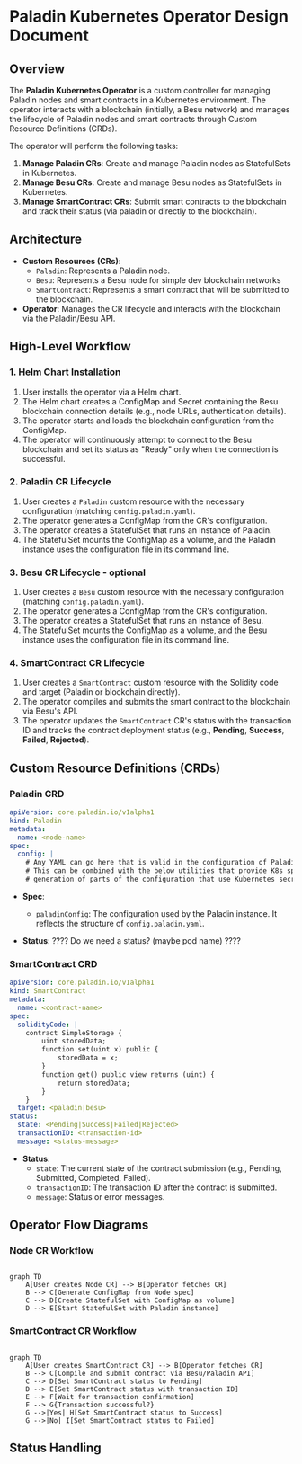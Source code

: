 # Paladin Kubernetes Operator Design Document

## Overview

The **Paladin Kubernetes Operator** is a custom controller for managing Paladin nodes and smart contracts in a Kubernetes environment. The operator interacts with a blockchain (initially, a Besu network) and manages the lifecycle of Paladin nodes and smart contracts through Custom Resource Definitions (CRDs).

The operator will perform the following tasks:
1. **Manage Paladin CRs**: Create and manage Paladin nodes as StatefulSets in Kubernetes.
2. **Manage Besu CRs**: Create and manage Besu nodes as StatefulSets in Kubernetes.
3. **Manage SmartContract CRs**: Submit smart contracts to the blockchain and track their status (via paladin or directly to the blockchain).

## Architecture

- **Custom Resources (CRs)**: 
  - `Paladin`: Represents a Paladin node.
  - `Besu`: Represents a Besu node for simple dev blockchain networks
  - `SmartContract`: Represents a smart contract that will be submitted to the blockchain.
- **Operator**: Manages the CR lifecycle and interacts with the blockchain via the Paladin/Besu API.

## High-Level Workflow

### 1. Helm Chart Installation

1. User installs the operator via a Helm chart.
2. The Helm chart creates a ConfigMap and Secret containing the Besu blockchain connection details (e.g., node URLs, authentication details).
3. The operator starts and loads the blockchain configuration from the ConfigMap.
4. The operator will continuously attempt to connect to the Besu blockchain and set its status as "Ready" only when the connection is successful.

### 2. Paladin CR Lifecycle

1. User creates a `Paladin` custom resource with the necessary configuration (matching `config.paladin.yaml`).
2. The operator generates a ConfigMap from the CR's configuration.
3. The operator creates a StatefulSet that runs an instance of Paladin.
4. The StatefulSet mounts the ConfigMap as a volume, and the Paladin instance uses the configuration file in its command line.

### 3. Besu CR Lifecycle - optional

1. User creates a `Besu` custom resource with the necessary configuration (matching `config.paladin.yaml`).
2. The operator generates a ConfigMap from the CR's configuration.
3. The operator creates a StatefulSet that runs an instance of Besu.
4. The StatefulSet mounts the ConfigMap as a volume, and the Besu instance uses the configuration file in its command line.

### 4. SmartContract CR Lifecycle

1. User creates a `SmartContract` custom resource with the Solidity code and target (Paladin or blockchain directly).
2. The operator compiles and submits the smart contract to the blockchain via Besu's API.
3. The operator updates the `SmartContract` CR's status with the transaction ID and tracks the contract deployment status (e.g., **Pending**, **Success**, **Failed**, **Rejected**).

## Custom Resource Definitions (CRDs)

### Paladin CRD

```yaml
apiVersion: core.paladin.io/v1alpha1
kind: Paladin
metadata:
  name: <node-name>
spec:
  config: |
    # Any YAML can go here that is valid in the configuration of Paladin.
    # This can be combined with the below utilities that provide K8s specific utilities for
    # generation of parts of the configuration that use Kubernetes secrets, volumes etc.
```

- **Spec**:
  - `paladinConfig`: The configuration used by the Paladin instance. It reflects the structure of `config.paladin.yaml`.
  
- **Status**:
    ???? Do we need a status? (maybe pod name) ????

### SmartContract CRD

```yaml
apiVersion: core.paladin.io/v1alpha1
kind: SmartContract
metadata:
  name: <contract-name>
spec:
  solidityCode: |
    contract SimpleStorage {
        uint storedData;
        function set(uint x) public {
            storedData = x;
        }
        function get() public view returns (uint) {
            return storedData;
        }
    }
  target: <paladin|besu>
status:
  state: <Pending|Success|Failed|Rejected>
  transactionID: <transaction-id>
  message: <status-message>
``` 

- **Status**:
  - `state`: The current state of the contract submission (e.g., Pending, Submitted, Completed, Failed).
  - `transactionID`: The transaction ID after the contract is submitted.
  - `message`: Status or error messages.

## Operator Flow Diagrams

### Node CR Workflow

```mermaid

graph TD
    A[User creates Node CR] --> B[Operator fetches CR]
    B --> C[Generate ConfigMap from Node spec]
    C --> D[Create StatefulSet with ConfigMap as volume]
    D --> E[Start StatefulSet with Paladin instance]

```

### SmartContract CR Workflow

```mermaid

graph TD
    A[User creates SmartContract CR] --> B[Operator fetches CR]
    B --> C[Compile and submit contract via Besu/Paladin API]
    C --> D[Set SmartContract status to Pending]
    D --> E[Set SmartContract status with transaction ID]
    E --> F[Wait for transaction confirmation]
    F --> G{Transaction successful?}
    G -->|Yes| H[Set SmartContract status to Success]
    G -->|No| I[Set SmartContract status to Failed]

```

## Status Handling
 

 